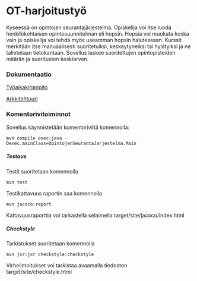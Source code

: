 # OT-harjoitustyö

Kyseessä on opintojen seurantajärjestelmä.
Opiskelija voi itse luoda henkilökohtaisen opintosuunnitelman eli hopsin. 
Hopsia voi muokata koska vain ja opiskelija voi tehdä myös useamman hopsin halutessaan.
Kurssit merkitään itse manuaalisesti suoritetuiksi, keskeytyneiksi tai hylätyiksi ja ne talletetaan tietokantaan. 
Sovellus laskee suoritettujen opintopisteiden määrän ja suoritusten keskiarvon.

### Dokumentaatio

[Työaikakirjanpito](https://github.com/Vekkumasa/OhjelmistoTekniikka/blob/master/dokumentointi/kirjanpito.md)

[Arkkitehtuuri](https://github.com/Vekkumasa/OhjelmistoTekniikka/blob/master/dokumentointi/arkkitehtuuri.md)

### Komentorivitoiminnot

Sovellus käynnistetään komentoriviltä komennolla:

`mvn compile exec:java -Dexec.mainClass=OpintojenSeurantaJarjestelma.Main`

##### Testaus

Testit suoritetaan komennolla
 
`mvn test`

Testikattavuus raportin saa komennolla

`mvn jacoco:report`

Kattavuusraporttia voi tarkastella selaimella target/site/jacoco/index.html

##### Checkstyle

Tarkistukset suoritetaan komennolla

`mvn jxr:jxr checkstyle:checkstyle`

Virheilmoitukset voi tarkistaa avaamalla tiedoston target/site/checkstyle.html
